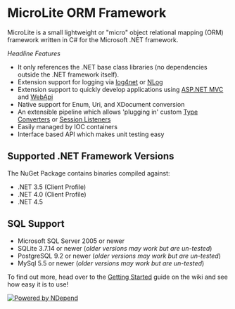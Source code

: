 MicroLite ORM Framework
=======================

MicroLite is a small lightweight or "micro" object relational mapping (ORM) framework written in C# for the Microsoft .NET framework.

_Headline Features_

* It only references the .NET base class libraries (no dependencies outside the .NET framework itself).
* Extension support for logging via [log4net](https://github.com/TrevorPilley/MicroLite.Logging.Log4Net#microlitelogginglog4net) or [NLog](https://github.com/TrevorPilley/MicroLite.Logging.NLog#microliteloggingnlog)
* Extension support to quickly develop applications using [ASP.NET MVC](https://github.com/TrevorPilley/MicroLite.Extensions.Mvc#microliteextensionsmvc) and [WebApi](https://github.com/TrevorPilley/MicroLite.Extensions.WebApi#microliteextensionswebapi)
* Native support for Enum, Uri, and XDocument conversion
* An extensible pipeline which allows 'plugging in' custom [Type Converters](http://microliteorm.wordpress.com/type-converters/) or [Session Listeners](http://microliteorm.wordpress.com/listeners/)
* Easily managed by IOC containers
* Interface based API which makes unit testing easy

## Supported .NET Framework Versions

The NuGet Package contains binaries compiled against:

* .NET 3.5 (Client Profile)
* .NET 4.0 (Client Profile)
* .NET 4.5

## SQL Support

* Microsoft SQL Server 2005 or newer
* SQLite 3.7.14 or newer (_older versions may work but are un-tested_)
* PostgreSQL 9.2 or newer (_older versions may work but are un-tested_)
* MySql 5.5 or newer (_older versions may work but are un-tested_)

To find out more, head over to the [Getting Started](https://github.com/TrevorPilley/MicroLite/wiki/Getting-Started) guide on the wiki and see how easy it is to use!

[![Powered by NDepend](https://github.com/TrevorPilley/MicroLite/raw/master/tools/PoweredByNDependLogo.PNG)](http://ndepend.com/)